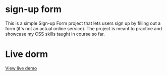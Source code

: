 # sign-up form 

This is a simple Sign-up Form project that lets users sign up by filling out a form (it's not an actual online service). The project is meant to practice and showcase my CSS skills taught in course so far.

# Live dorm 

[View live demo]()